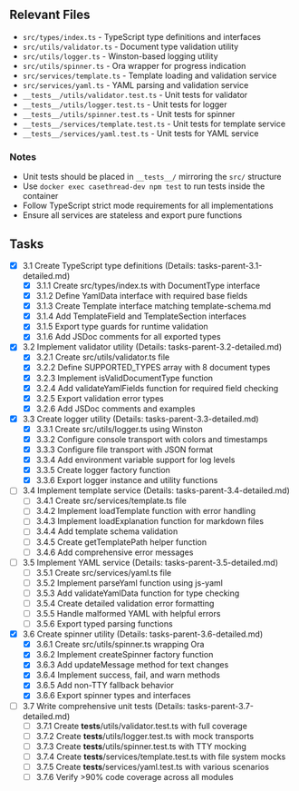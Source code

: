 ## Relevant Files

- `src/types/index.ts` - TypeScript type definitions and interfaces
- `src/utils/validator.ts` - Document type validation utility
- `src/utils/logger.ts` - Winston-based logging utility
- `src/utils/spinner.ts` - Ora wrapper for progress indication
- `src/services/template.ts` - Template loading and validation service
- `src/services/yaml.ts` - YAML parsing and validation service
- `__tests__/utils/validator.test.ts` - Unit tests for validator
- `__tests__/utils/logger.test.ts` - Unit tests for logger
- `__tests__/utils/spinner.test.ts` - Unit tests for spinner
- `__tests__/services/template.test.ts` - Unit tests for template service
- `__tests__/services/yaml.test.ts` - Unit tests for YAML service

### Notes

- Unit tests should be placed in `__tests__/` mirroring the `src/` structure
- Use `docker exec casethread-dev npm test` to run tests inside the container
- Follow TypeScript strict mode requirements for all implementations
- Ensure all services are stateless and export pure functions

## Tasks

- [x] 3.1 Create TypeScript type definitions (Details: tasks-parent-3.1-detailed.md)
  - [x] 3.1.1 Create src/types/index.ts with DocumentType interface
  - [x] 3.1.2 Define YamlData interface with required base fields
  - [x] 3.1.3 Create Template interface matching template-schema.md
  - [x] 3.1.4 Add TemplateField and TemplateSection interfaces
  - [x] 3.1.5 Export type guards for runtime validation
  - [x] 3.1.6 Add JSDoc comments for all exported types

- [x] 3.2 Implement validator utility (Details: tasks-parent-3.2-detailed.md)
  - [x] 3.2.1 Create src/utils/validator.ts file
  - [x] 3.2.2 Define SUPPORTED_TYPES array with 8 document types
  - [x] 3.2.3 Implement isValidDocumentType function
  - [x] 3.2.4 Add validateYamlFields function for required field checking
  - [x] 3.2.5 Export validation error types
  - [x] 3.2.6 Add JSDoc comments and examples

- [x] 3.3 Create logger utility (Details: tasks-parent-3.3-detailed.md)
  - [x] 3.3.1 Create src/utils/logger.ts using Winston
  - [x] 3.3.2 Configure console transport with colors and timestamps
  - [x] 3.3.3 Configure file transport with JSON format
  - [x] 3.3.4 Add environment variable support for log levels
  - [x] 3.3.5 Create logger factory function
  - [x] 3.3.6 Export logger instance and utility functions

- [ ] 3.4 Implement template service (Details: tasks-parent-3.4-detailed.md)
  - [ ] 3.4.1 Create src/services/template.ts file
  - [ ] 3.4.2 Implement loadTemplate function with error handling
  - [ ] 3.4.3 Implement loadExplanation function for markdown files
  - [ ] 3.4.4 Add template schema validation
  - [ ] 3.4.5 Create getTemplatePath helper function
  - [ ] 3.4.6 Add comprehensive error messages

- [ ] 3.5 Implement YAML service (Details: tasks-parent-3.5-detailed.md)
  - [ ] 3.5.1 Create src/services/yaml.ts file
  - [ ] 3.5.2 Implement parseYaml function using js-yaml
  - [ ] 3.5.3 Add validateYamlData function for type checking
  - [ ] 3.5.4 Create detailed validation error formatting
  - [ ] 3.5.5 Handle malformed YAML with helpful errors
  - [ ] 3.5.6 Export typed parsing functions

- [x] 3.6 Create spinner utility (Details: tasks-parent-3.6-detailed.md)
  - [x] 3.6.1 Create src/utils/spinner.ts wrapping Ora
  - [x] 3.6.2 Implement createSpinner factory function
  - [x] 3.6.3 Add updateMessage method for text changes
  - [x] 3.6.4 Implement success, fail, and warn methods
  - [x] 3.6.5 Add non-TTY fallback behavior
  - [x] 3.6.6 Export spinner types and interfaces

- [ ] 3.7 Write comprehensive unit tests (Details: tasks-parent-3.7-detailed.md)
  - [ ] 3.7.1 Create __tests__/utils/validator.test.ts with full coverage
  - [ ] 3.7.2 Create __tests__/utils/logger.test.ts with mock transports
  - [ ] 3.7.3 Create __tests__/utils/spinner.test.ts with TTY mocking
  - [ ] 3.7.4 Create __tests__/services/template.test.ts with file system mocks
  - [ ] 3.7.5 Create __tests__/services/yaml.test.ts with various scenarios
  - [ ] 3.7.6 Verify >90% code coverage across all modules 